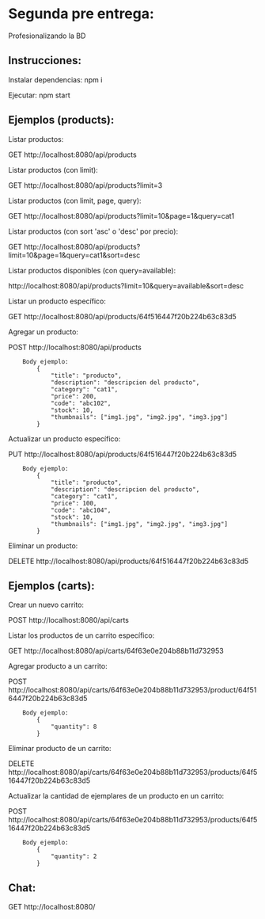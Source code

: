 # Segunda pre entrega:

Profesionalizando la BD

## Instrucciones:

Instalar dependencias: npm i

Ejecutar: npm start

## Ejemplos (products):

Listar productos:

GET http://localhost:8080/api/products

Listar productos (con limit):

GET http://localhost:8080/api/products?limit=3

Listar productos (con limit, page, query):

GET http://localhost:8080/api/products?limit=10&page=1&query=cat1

Listar productos (con sort 'asc' o 'desc' por precio):

GET http://localhost:8080/api/products?limit=10&page=1&query=cat1&sort=desc

Listar productos disponibles (con query=available):

http://localhost:8080/api/products?limit=10&query=available&sort=desc

Listar un producto específico:

GET http://localhost:8080/api/products/64f516447f20b224b63c83d5

Agregar un producto:

POST http://localhost:8080/api/products

        Body ejemplo:
            {
                "title": "producto",
                "description": "descripcion del producto",
                "category": "cat1",
                "price": 200,
                "code": "abc102",
                "stock": 10,
                "thumbnails": ["img1.jpg", "img2.jpg", "img3.jpg"]
            }

Actualizar un producto específico:

PUT http://localhost:8080/api/products/64f516447f20b224b63c83d5

        Body ejemplo:
            {
                "title": "producto",
                "description": "descripcion del producto",
                "category": "cat1",
                "price": 100,
                "code": "abc104",
                "stock": 10,
                "thumbnails": ["img1.jpg", "img2.jpg", "img3.jpg"]
            }

Eliminar un producto:

DELETE http://localhost:8080/api/products/64f516447f20b224b63c83d5

## Ejemplos (carts):

Crear un nuevo carrito:

POST http://localhost:8080/api/carts

Listar los productos de un carrito específico:

GET http://localhost:8080/api/carts/64f63e0e204b88b11d732953

Agregar producto a un carrito:

POST http://localhost:8080/api/carts/64f63e0e204b88b11d732953/product/64f516447f20b224b63c83d5

        Body ejemplo:
            {
                "quantity": 8
            }

Eliminar producto de un carrito:

DELETE http://localhost:8080/api/carts/64f63e0e204b88b11d732953/products/64f516447f20b224b63c83d5

Actualizar la cantidad de ejemplares de un producto en un carrito:

POST http://localhost:8080/api/carts/64f63e0e204b88b11d732953/products/64f516447f20b224b63c83d5

        Body ejemplo:
            {
                "quantity": 2
            }

## Chat:

GET http://localhost:8080/
